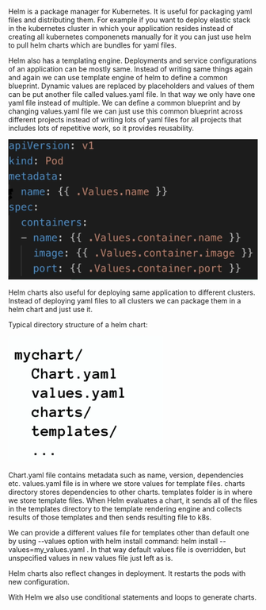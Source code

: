 Helm is a package manager for Kubernetes.  It is useful for packaging yaml files and distributing them. For example if you want to deploy elastic stack in the kubernetes cluster in which your application resides instead of creating all kubernetes componenets manually for it you can just use helm to pull helm charts which are bundles for yaml files.

Helm also has a templating engine. Deployments and service configurations of an application can be mostly same. Instead of writing same things again and again we can use template engine of helm to define a common blueprint. Dynamic values are replaced by placeholders and values of them can be put another file called values.yaml file. In that way we only have one yaml file instead of multiple. We can define a common blueprint and by changing values.yaml file we can just use this common blueprint across different projects instead of writing lots of yaml files for all projects that includes lots of repetitive work, so it provides reusability.
                        
![sample config file](./config-sample.png)

Helm charts also useful for deploying same application to different clusters. Instead of deploying yaml files to all clusters we can package them in a helm chart and just use it.

Typical directory structure of a helm chart:
				
![file structure of a helm chart](./file-structure.png)

Chart.yaml file contains metadata such as name, version, dependencies etc.
values.yaml file is in where we store values for template files.
charts directory stores dependencies to other charts.
templates folder is in where we store template files. When Helm evaluates a chart, it sends all of the files in the templates directory to the template rendering engine and collects results of those templates and then sends resulting file to k8s.

We can provide a different values file for templates other than default one by using --values option with helm install command: helm install --values=my_values.yaml <chart-name>. In that way default values file is overridden, but unspecified values in new values file just left as is.

Helm charts also reflect changes in deployment. It restarts the pods with new configuration.

With Helm we also use conditional statements and loops to generate charts.
